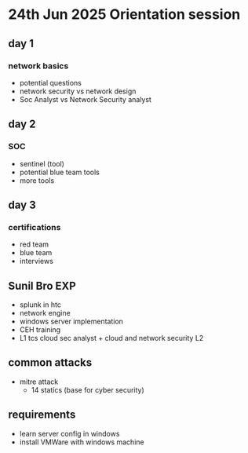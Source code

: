 # 24th Jun 2025     Orientation session

## day 1

### network basics
- potential questions
- network security vs network design
- Soc Analyst vs Network Security analyst

## day 2

### SOC
- sentinel (tool)
- potential blue team tools
- more tools

## day 3

### certifications
- red team 
- blue team
- interviews


## Sunil Bro EXP

- splunk in htc
- network engine
- windows server implementation
- CEH training
- L1 tcs cloud sec analyst + cloud and network security L2

## common attacks

- mitre attack
    - 14 statics (base for cyber security)

## requirements

- learn server config in windows
- install VMWare with windows machine
 
